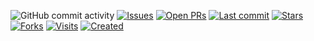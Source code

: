 ![GitHub commit activity](https://img.shields.io/github/commit-activity/m/micgogi/micgogi_algo?style=plastic)
[![Issues](https://img.shields.io/github/issues/afrozchakure/Competitive-Programming-Solutions)](https://github.com/afrozchakure/Competitive-Programming-Solutions/issues)
[![Open PRs](https://img.shields.io/github/issues-pr-raw/micgogi/micgogi_algo)](https://github.com/micgogi/micgogi_algo/pulls)
[![Last commit](https://badges.pufler.dev/updated/micgogi/micgogi_algo?color=red)](https://badges.pufler.dev)
[![Stars](https://img.shields.io/github/stars/micgogi/micgogi_algo?color=green)](https://github.com/micgogi/micgogi_algo/stargazers)
[![Forks](https://img.shields.io/github/forks/micgogi/micgogi_algo?color=orange)](https://github.com/micgogi/micgogi_algo/network/members)
[![Visits](https://badges.pufler.dev/visits/micgogi/micgogi_algo?color=blueviolet)](https://badges.pufler.dev)
[![Created](https://badges.pufler.dev/created/micgogi/micgogi_algo?color=yellowgreen)](https://badges.pufler.dev)



 








